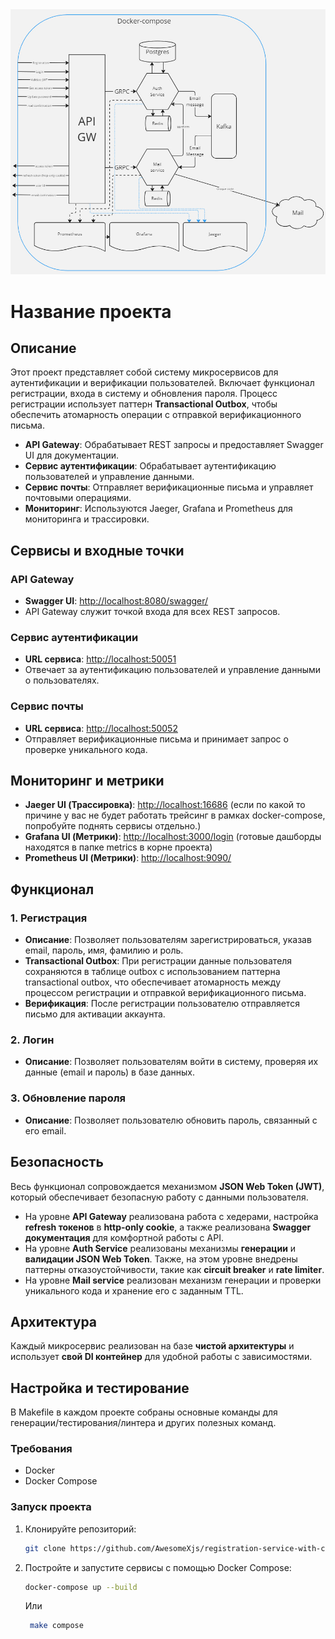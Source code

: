 
<div>
    <img src="./assets/schema.jpg">
</div> 


# Название проекта

## Описание
Этот проект представляет собой систему микросервисов для аутентификации и верификации пользователей. Включает функционал регистрации, входа в систему и обновления пароля. Процесс регистрации использует паттерн **Transactional Outbox**, чтобы обеспечить атомарность операции с отправкой верификационного письма.


- **API Gateway**: Обрабатывает REST запросы и предоставляет Swagger UI для документации.
- **Сервис аутентификации**: Обрабатывает аутентификацию пользователей и управление данными.
- **Сервис почты**: Отправляет верификационные письма и управляет почтовыми операциями.
- **Мониторинг**: Используются Jaeger, Grafana и Prometheus для мониторинга и трассировки.

## Сервисы и входные точки

### API Gateway
- **Swagger UI**: [http://localhost:8080/swagger/](http://localhost:8080/swagger/)
- API Gateway служит точкой входа для всех REST запросов.

### Сервис аутентификации
- **URL сервиса**: [http://localhost:50051](http://localhost:50051)
- Отвечает за аутентификацию пользователей и управление данными о пользователях.

### Сервис почты
- **URL сервиса**: [http://localhost:50052](http://localhost:50052)
- Отправляет верификационные письма и принимает запрос о проверке уникального кода.

## Мониторинг и метрики

- **Jaeger UI (Трассировка)**: [http://localhost:16686](http://localhost:16686) (если по какой то причине у вас не будет работать трейсинг в рамках docker-compose, попробуйте поднять сервисы отдельно.)
- **Grafana UI (Метрики)**: [http://localhost:3000/login](http://localhost:3000/login) (готовые дашборды находятся в папке metrics в корне проекта)
- **Prometheus UI (Метрики)**: [http://localhost:9090/](http://localhost:9090/)

## Функционал

### 1. Регистрация
- **Описание**: Позволяет пользователям зарегистрироваться, указав email, пароль, имя, фамилию и роль.
- **Transactional Outbox**: При регистрации данные пользователя сохраняются в таблице outbox с использованием паттерна transactional outbox, что обеспечивает атомарность между процессом регистрации и отправкой верификационного письма.
- **Верификация**: После регистрации пользователю отправляется письмо для активации аккаунта.

### 2. Логин
- **Описание**: Позволяет пользователям войти в систему, проверяя их данные (email и пароль) в базе данных.

### 3. Обновление пароля
- **Описание**: Позволяет пользователю обновить пароль, связанный с его email.

## Безопасность

Весь функционал сопровождается механизмом **JSON Web Token (JWT)**, который обеспечивает безопасную работу с данными пользователя.

- На уровне **API Gateway** реализована работа с хедерами, настройка **refresh токенов** в **http-only cookie**, а также реализована **Swagger документация** для комфортной работы с API.
- На уровне **Auth Service** реализованы механизмы **генерации** и **валидации JSON Web Token**. Также, на этом уровне внедрены паттерны отказоустойчивости, такие как **circuit breaker** и **rate limiter**.
- На уровне **Mail service** реализован механизм генерации и проверки уникального кода и хранение его с заданным TTL.

## Архитектура 

Каждый микросервис реализован на базе **чистой архитектуры** и использует **свой DI контейнер** для удобной работы с зависимостями.


## Настройка и тестирование
В Makefile в каждом проекте собраны основные команды для генерации/тестирования/линтера и других полезных команд.

### Требования
- Docker
- Docker Compose

### Запуск проекта

1. Клонируйте репозиторий:

    ```bash
    git clone https://github.com/AwesomeXjs/registration-service-with-checking-mail.git
    ```

2. Постройте и запустите сервисы с помощью Docker Compose:

    ```bash
    docker-compose up --build
    ```
   Или
   ```bash
    make compose
    ```

